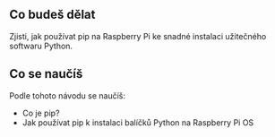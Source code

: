 ## Co budeš dělat

Zjisti, jak používat pip na Raspberry Pi ke snadné instalaci užitečného softwaru Python.

## Co se naučíš

Podle tohoto návodu se naučíš:

- Co je pip?
- Jak používat pip k instalaci balíčků Python na Raspberry Pi OS
